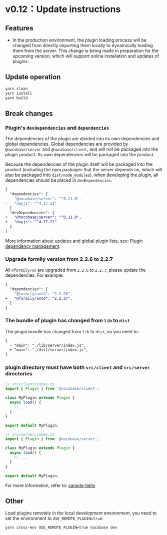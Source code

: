 # v0.12：Update instructions

## Features

- In the production environment, the plugin loading process will be changed from directly importing them locally to dynamically loading them from the server. This change is being made in preparation for the upcoming version, which will support online installation and updates of plugins.

## Update operation

```bash
yarn clean
yarn install
yarn build
```

## Break changes

### Plugin's `devDependencies` and `dependencies`

The dependencies of the plugin are divided into its own dependencies and global dependencies. Global dependencies are provided by `@nocobase/server` and `@nocobase/client`, and will not be packaged into the plugin product. Its own dependencies will be packaged into the product.

Because the dependencies of the plugin itself will be packaged into the product (including the npm packages that the server depends on, which will also be packaged into `dist/node_modules`), when developing the plugin, all dependencies should be placed in `devDependencies`.

```diff
{
  "dependencies": {
-   "@nocobase/server": "^0.11.0",
-   "dayjs": "^4.17.21"
  }
  "devDependencies": {
+   "@nocobase/server": "^0.11.0",
+   "dayjs": "^4.17.21"
  }
}
```

More information about updates and global plugin lists, see: [Plugin dependency management](/development/deps).

### Upgrade formily version from 2.2.6 to 2.2.7

All `@formily/xx` are upgraded from `2.2.6` to `2.2.7`, please update the dependencies. For example:

```diff
{
  "dependencies": {
-   "@formily/antd": "2.2.26",
+   "@formily/antd": "2.2.27",
  }
}
```

### The bundle of plugin has changed from `lib` to `dist`

The plugin bundle has changed from `lib` to `dist`, so you need to:

```diff
{
  - "main": "./lib/server/index.js",
  + "main": "./dist/server/index.js",
}
```

### plugin directory must have both `src/client` and `src/server` directories

```js
// src/client/index.ts
import { Plugin } from '@nocobase/client';

class MyPlugin extends Plugin {
  async load() {
    // ...
  }
}

export default MyPlugin;
```

```js
// src/server/index.ts
import { Plugin } from '@nocobase/server';

class MyPlugin extends Plugin {
  async load() {
    // ...
  }
}

export default MyPlugin;
```

For more information, refer to: [sample-hello](https://github.com/nocobase/nocobase/tree/main/packages/samples/hello)

## Other

Load plugins remotely in the local development environment, you need to set the environment to `USE_REMOTE_PLUGIN=true`:

```bash
yarn cross-env USE_REMOTE_PLUGIN=true nocobase dev
```
